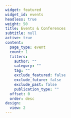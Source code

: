 ```yaml
---
widget: featured
widget_id: events
headless: true
weight: 50
title: Events & Conferences
subtitle: null
active: true
content:
  page_type: event
  count: 1
  filters:
    author: ""
    category: ""
    tag: ""
    exclude_featured: false
    exclude_future: false
    exclude_past: false
    publication_type: ""
  offset: 0
  order: desc
design:
  view: 2
---
```

